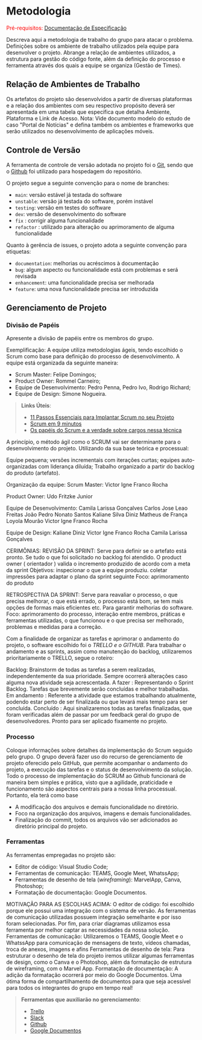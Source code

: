 
# Metodologia

<span style="color:red">Pré-requisitos: <a href="2-Especificação do Projeto.md"> Documentação de Especificação</a></span>

Descreva aqui a metodologia de trabalho do grupo para atacar o problema. Definições sobre os ambiente de trabalho utilizados pela  equipe para desenvolver o projeto. Abrange a relação de ambientes utilizados, a estrutura para gestão do código fonte, além da definição do processo e ferramenta através dos quais a equipe se organiza (Gestão de Times).

## Relação de Ambientes de Trabalho

Os artefatos do projeto são desenvolvidos a partir de diversas plataformas e a relação dos ambientes com seu respectivo propósito deverá ser apresentada em uma tabela que especifica que detalha Ambiente, Plataforma e Link de Acesso. 
Nota: Vide documento modelo do estudo de caso "Portal de Notícias" e defina também os ambientes e frameworks que serão utilizados no desenvolvimento de aplicações móveis.

## Controle de Versão

A ferramenta de controle de versão adotada no projeto foi o
[Git](https://git-scm.com/), sendo que o [Github](https://github.com)
foi utilizado para hospedagem do repositório.

O projeto segue a seguinte convenção para o nome de branches:

- `main`: versão estável já testada do software
- `unstable`: versão já testada do software, porém instável
- `testing`: versão em testes do software
- `dev`: versão de desenvolvimento do software
-  `fix` : corrigir alguma funcionalidade
- `refactor` : utilizado para alteração ou aprimoramento de alguma funcionalidade

Quanto à gerência de issues, o projeto adota a seguinte convenção para
etiquetas:

- `documentation`: melhorias ou acréscimos à documentação
- `bug`: algum aspecto ou funcionalidade está com problemas e será revisada
- `enhancement`: uma funcionalidade precisa ser melhorada
- `feature`: uma nova funcionalidade precisa ser introduzida

## Gerenciamento de Projeto

### Divisão de Papéis

Apresente a divisão de papéis entre os membros do grupo.

Exemplificação: A equipe utiliza metodologias ágeis, tendo escolhido o Scrum como base para definição do processo de desenvolvimento. A equipe está organizada da seguinte maneira:
- Scrum Master: Felipe Domingos;
- Product Owner: Rommel Carneiro;
- Equipe de Desenvolvimento: Pedro Penna, Pedro Ivo, Rodrigo Richard;
- Equipe de Design: Simone Nogueira.

> **Links Úteis**:
> - [11 Passos Essenciais para Implantar Scrum no seu Projeto](https://mindmaster.com.br/scrum-11-passos/)
> - [Scrum em 9 minutos](https://www.youtube.com/watch?v=XfvQWnRgxG0)
> - [Os papéis do Scrum e a verdade sobre cargos nessa técnica](https://www.atlassian.com/br/agile/scrum/roles)



A princípio, o método ágil como o SCRUM vai ser determinante para o desenvolvimento do projeto. Utilizando da sua base teórica e processual:

Equipe pequena;
versões incrementais com iterações curtas;
equipes auto-organizadas com liderança diluída;
Trabalho organizado a partir do backlog do produto (artefato).

Organização da equipe:
Scrum Master: Victor Igne Franco Rocha

Product Owner: Udo Fritzke Junior

Equipe de Desenvolvimento:
Camila Larissa Gonçalves
Carlos Jose Leao Freitas
João Pedro Nonato Santos
Kaliane Silva Diniz
Matheus de França Loyola Mourão
Victor Igne Franco Rocha


Equipe de Design:
Kaliane Diniz
Victor Igne Franco Rocha
Camila Larissa Gonçalves


CERIMÔNIAS:
REVISÃO DA SPRINT:
Serve para definir se o artefato está pronto. Se tudo o que foi solicitado no backlog foi atendido. O product owner ( orientador ) valida o incremento produzido de acordo com a meta da sprint
Objetivos: inspecionar o que a equipe produziu. coletar impressões para adaptar o plano da sprint seguinte
Foco: aprimoramento do produto

RETROSPECTIVA DA SPRINT:
Serve para reavaliar o processo, o que precisa melhorar, o que está errado, o processo está bom, se tem mais opções de formas mais eficientes etc. Para garantir melhorias do software.
Foco: aprimoramento do processo, interação entre membros, práticas e ferramentas utilizadas, o que funcionou e o que precisa ser melhorado, problemas e medidas para a correção.

Com a finalidade de organizar as tarefas e aprimorar o andamento do projeto, o software escolhido foi o *TRELLO e o GITHUB*. Para trabalhar o andamento e as sprints, assim como manutenção do backlog, utilizaremos prioritariamente o TRELLO,  segue o roteiro:

Backlog: Brainstorm de todas as tarefas a serem realizadas, independentemente da sua prioridade. Sempre ocorrerá alterações caso alguma nova atividade seja acrescentada. 
A fazer : Representando o Sprint Backlog. Tarefas que brevemente serão concluídas e melhor trabalhadas. 
Em andamento : Referente a atividade que estamos trabalhando atualmente, podendo estar perto de ser finalizada ou que levará mais tempo para ser concluída.
Concluído : Aqui sinalizaremos todas as tarefas finalizadas, que foram verificadas além de passar por um feedback geral do grupo de desenvolvedores. Pronto para ser aplicado fixamente no projeto. 




### Processo

Coloque  informações sobre detalhes da implementação do Scrum seguido pelo grupo. O grupo deverá fazer uso do recurso de gerenciamento de projeto oferecido pelo GitHub, que permite acompanhar o andamento do projeto, a execução das tarefas e o status de desenvolvimento da solução.
Todo o processo de implementação do SCRUM ao Github funcionará de maneira bem simples e prática, visto que a agilidade, praticidade e funcionamento são aspectos centrais para a nossa linha processual. Portanto, ela terá como base 

- A modificação dos arquivos e demais funcionalidade no diretório.
- Foco na organização dos arquivos, imagens e demais funcionalidades.
- Finalização do commit, todos os arquivos vão ser adicionados ao diretório principal do projeto. 

### Ferramentas

As ferramentas empregadas no projeto são:

- Editor de código: Visual Studio Code;
- Ferramentas de comunicação: TEAMS, Google Meet, WhatssApp;
- Ferramentas de desenho de tela (_wireframing_): MarvelApp, Canva, Photoshop;
- Formatação de documentação: Google Documentos.

MOTIVAÇÃO PARA AS ESCOLHAS ACIMA:
O editor de código: foi escolhido porque ele possui uma integração com o sistema de versão. As ferramentas de comunicação utilizadas possuem integração semelhante e por isso foram selecionadas. Por fim, para criar diagramas utilizamos essa ferramenta por melhor captar as necessidades da nossa solução.
Ferramentas de comunicação: Utilizaremos o TEAMS, Google Meet e o WhatssApp para comunicação de mensagens de texto, vídeos chamadas, troca de anexos, imagens e afins
Ferramentas de desenho de tela: Para estruturar o desenho de tela do projeto iremos utilizar algumas ferramentas de design, como o Canva e o Photoshop, além da formatação de estrutura de wireframing, com o Marvel App.
Formatação de documentação: A adição da formatação ocorrerá por meio do Google Documentos. Uma ótima forma de compartilhamento de documentos para que seja acessível para todos os integrantes do grupo em tempo real! 
 
> **Ferramentas que auxiliarão no gerenciamento**:
> - [Trello](https://trello.com/b/lLHEhcrD/grupo-2-mestre-dos-macros)
> - [Slack](https://slack.com/)
> - [Github](https://github.com/)
> - [Google Documentos](https://docs.google.com/document/u/0/)


